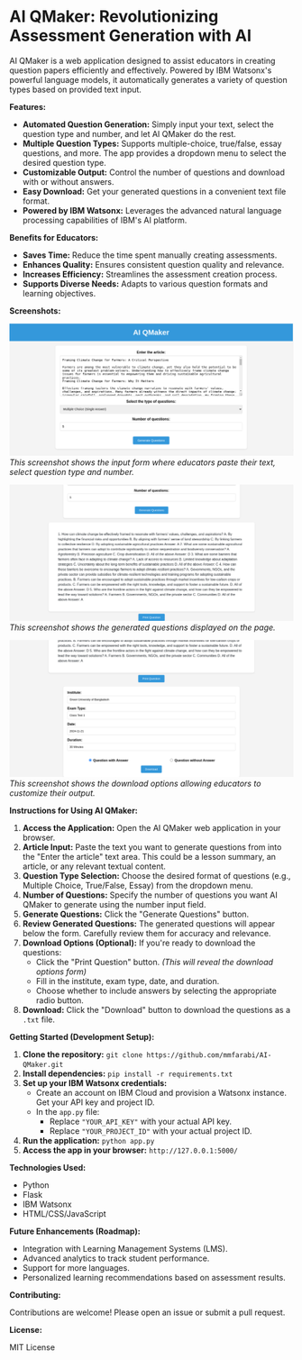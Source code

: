 # AI QMaker: Revolutionizing Assessment Generation with AI

AI QMaker is a web application designed to assist educators in creating question papers efficiently and effectively. Powered by IBM Watsonx's powerful language models, it automatically generates a variety of question types based on provided text input.

**Features:**

* **Automated Question Generation:** Simply input your text, select the question type and number, and let AI QMaker do the rest.
* **Multiple Question Types:** Supports multiple-choice, true/false, essay questions, and more. The app provides a dropdown menu to select the desired question type.
* **Customizable Output:** Control the number of questions and download with or without answers.
* **Easy Download:** Get your generated questions in a convenient text file format.
* **Powered by IBM Watsonx:** Leverages the advanced natural language processing capabilities of IBM's AI platform.

**Benefits for Educators:**

* **Saves Time:** Reduce the time spent manually creating assessments.
* **Enhances Quality:** Ensures consistent question quality and relevance.
* **Increases Efficiency:** Streamlines the assessment creation process.
* **Supports Diverse Needs:** Adapts to various question formats and learning objectives.

**Screenshots:**

![Screenshot 1: Input Form](screenshot1.png)  
*This screenshot shows the input form where educators paste their text, select question type and number.*

![Screenshot 2: Generated Questions](screenshot2.png)  
*This screenshot shows the generated questions displayed on the page.*

![Screenshot 3: Download Options](screenshot3.png)  
*This screenshot shows the download options allowing educators to customize their output.*

**Instructions for Using AI QMaker:**

1. **Access the Application:** Open the AI QMaker web application in your browser.
2. **Article Input:** Paste the text you want to generate questions from into the "Enter the article" text area. This could be a lesson summary, an article, or any relevant textual content.
3. **Question Type Selection:** Choose the desired format of questions (e.g., Multiple Choice, True/False, Essay) from the dropdown menu.
4. **Number of Questions:** Specify the number of questions you want AI QMaker to generate using the number input field.
5. **Generate Questions:** Click the "Generate Questions" button.
6. **Review Generated Questions:** The generated questions will appear below the form. Carefully review them for accuracy and relevance.
7. **Download Options (Optional):**  If you're ready to download the questions:
    * Click the "Print Question" button. *(This will reveal the download options form)*
    * Fill in the institute, exam type, date, and duration.
    * Choose whether to include answers by selecting the appropriate radio button.
8. **Download:** Click the "Download" button to download the questions as a `.txt` file.

**Getting Started (Development Setup):**

1. **Clone the repository:**  `git clone https://github.com/mmfarabi/AI-QMaker.git`
2. **Install dependencies:**  `pip install -r requirements.txt`
3. **Set up your IBM Watsonx credentials:**
    * Create an account on IBM Cloud and provision a Watsonx instance. Get your API key and project ID.
    * In the `app.py` file:
        * Replace `"YOUR_API_KEY"` with your actual API key.
        * Replace `"YOUR_PROJECT_ID"` with your actual project ID.
4. **Run the application:** `python app.py`
5. **Access the app in your browser:** `http://127.0.0.1:5000/`

**Technologies Used:**

* Python
* Flask
* IBM Watsonx
* HTML/CSS/JavaScript

**Future Enhancements (Roadmap):**

* Integration with Learning Management Systems (LMS).
* Advanced analytics to track student performance.
* Support for more languages.
* Personalized learning recommendations based on assessment results. 

**Contributing:**

Contributions are welcome!  Please open an issue or submit a pull request.

**License:**

MIT License
